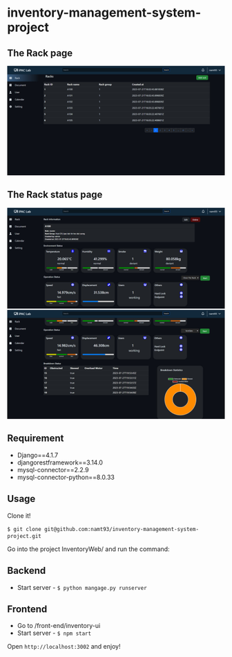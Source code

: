 # inventory-management-system-project
## The Rack page
![The Rack Page Image](./img/rack_page.jpg)

## The Rack status page
![The Rack status page I](./img/rack_status_page_1.jpg)
![The Rack status page II](./img/rack_status_page_2.jpg)

## Requirement

- Django==4.1.7
- djangorestframework==3.14.0
- mysql-connector==2.2.9
- mysql-connector-python==8.0.33

## Usage

Clone it!

```
$ git clone git@github.com:namt93/inventory-management-system-project.git
```

Go into the project InventoryWeb/ and run the command:
## Backend

- Start server - `$ python mangage.py runserver`

## Frontend
- Go to /front-end/inventory-ui
- Start server - `$ npm start`

Open `http://localhost:3002` and enjoy!